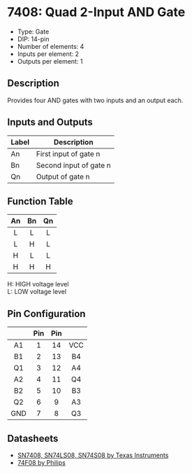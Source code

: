 # 7408: Quad 2-Input AND Gate

- Type: Gate
- DIP: 14-pin
- Number of elements: 4
- Inputs per element: 2
- Outputs per element: 1

## Description

Provides four AND gates with two inputs and an output each.

## Inputs and Outputs

| Label | Description            |
| ----- | ---------------------- |
| An    | First input of gate n  |
| Bn    | Second input of gate n |
| Qn    | Output of gate n       |

## Function Table

| An  | Bn  | Qn  |
|:---:|:---:|:---:|
| L   | L   | L   |
| L   | H   | L   |
| H   | L   | L   |
| H   | H   | H   |

H: HIGH voltage level  
L: LOW voltage level

## Pin Configuration

|     | Pin | Pin |     |
|:---:|:---:|:---:|:---:|
| A1  |   1 |  14 | VCC |
| B1  |   2 |  13 | B4  |
| Q1  |   3 |  12 | A4  |
| A2  |   4 |  11 | Q4  |
| B2  |   5 |  10 | B3  |
| Q2  |   6 |   9 | A3  |
| GND |   7 |   8 | Q3  |

## Datasheets

- [SN7408, SN74LS08, SN74S08 by Texas Instruments](http://www.ti.com.cn/cn/lit/ds/sdls033/sdls033.pdf)
- [74F08 by Philips](http://www.nxp.com/documents/data_sheet/74F08.pdf)
